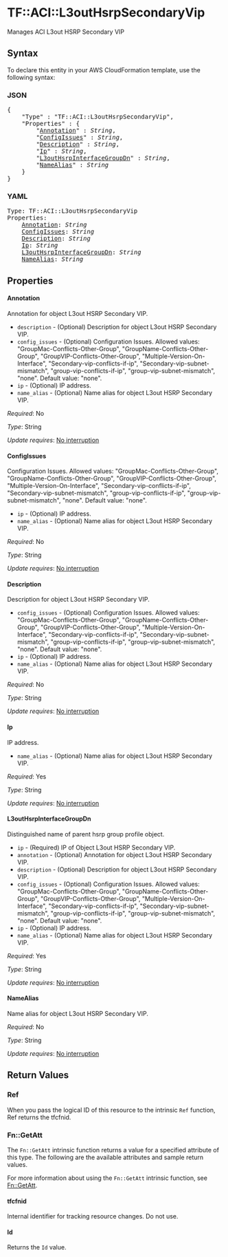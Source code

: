 # TF::ACI::L3outHsrpSecondaryVip

Manages ACI L3out HSRP Secondary VIP

## Syntax

To declare this entity in your AWS CloudFormation template, use the following syntax:

### JSON

<pre>
{
    "Type" : "TF::ACI::L3outHsrpSecondaryVip",
    "Properties" : {
        "<a href="#annotation" title="Annotation">Annotation</a>" : <i>String</i>,
        "<a href="#configissues" title="ConfigIssues">ConfigIssues</a>" : <i>String</i>,
        "<a href="#description" title="Description">Description</a>" : <i>String</i>,
        "<a href="#ip" title="Ip">Ip</a>" : <i>String</i>,
        "<a href="#l3outhsrpinterfacegroupdn" title="L3outHsrpInterfaceGroupDn">L3outHsrpInterfaceGroupDn</a>" : <i>String</i>,
        "<a href="#namealias" title="NameAlias">NameAlias</a>" : <i>String</i>
    }
}
</pre>

### YAML

<pre>
Type: TF::ACI::L3outHsrpSecondaryVip
Properties:
    <a href="#annotation" title="Annotation">Annotation</a>: <i>String</i>
    <a href="#configissues" title="ConfigIssues">ConfigIssues</a>: <i>String</i>
    <a href="#description" title="Description">Description</a>: <i>String</i>
    <a href="#ip" title="Ip">Ip</a>: <i>String</i>
    <a href="#l3outhsrpinterfacegroupdn" title="L3outHsrpInterfaceGroupDn">L3outHsrpInterfaceGroupDn</a>: <i>String</i>
    <a href="#namealias" title="NameAlias">NameAlias</a>: <i>String</i>
</pre>

## Properties

#### Annotation

Annotation for object L3out HSRP Secondary VIP.
- `description` - (Optional) Description for object L3out HSRP Secondary VIP.
- `config_issues` - (Optional) Configuration Issues.
Allowed values: "GroupMac-Conflicts-Other-Group", "GroupName-Conflicts-Other-Group", "GroupVIP-Conflicts-Other-Group", "Multiple-Version-On-Interface", "Secondary-vip-conflicts-if-ip", "Secondary-vip-subnet-mismatch", "group-vip-conflicts-if-ip", "group-vip-subnet-mismatch", "none". Default value: "none".
- `ip` - (Optional) IP address.
- `name_alias` - (Optional) Name alias for object L3out HSRP Secondary VIP.

_Required_: No

_Type_: String

_Update requires_: [No interruption](https://docs.aws.amazon.com/AWSCloudFormation/latest/UserGuide/using-cfn-updating-stacks-update-behaviors.html#update-no-interrupt)

#### ConfigIssues

Configuration Issues.
Allowed values: "GroupMac-Conflicts-Other-Group", "GroupName-Conflicts-Other-Group", "GroupVIP-Conflicts-Other-Group", "Multiple-Version-On-Interface", "Secondary-vip-conflicts-if-ip", "Secondary-vip-subnet-mismatch", "group-vip-conflicts-if-ip", "group-vip-subnet-mismatch", "none". Default value: "none".
- `ip` - (Optional) IP address.
- `name_alias` - (Optional) Name alias for object L3out HSRP Secondary VIP.

_Required_: No

_Type_: String

_Update requires_: [No interruption](https://docs.aws.amazon.com/AWSCloudFormation/latest/UserGuide/using-cfn-updating-stacks-update-behaviors.html#update-no-interrupt)

#### Description

Description for object L3out HSRP Secondary VIP.
- `config_issues` - (Optional) Configuration Issues.
Allowed values: "GroupMac-Conflicts-Other-Group", "GroupName-Conflicts-Other-Group", "GroupVIP-Conflicts-Other-Group", "Multiple-Version-On-Interface", "Secondary-vip-conflicts-if-ip", "Secondary-vip-subnet-mismatch", "group-vip-conflicts-if-ip", "group-vip-subnet-mismatch", "none". Default value: "none".
- `ip` - (Optional) IP address.
- `name_alias` - (Optional) Name alias for object L3out HSRP Secondary VIP.

_Required_: No

_Type_: String

_Update requires_: [No interruption](https://docs.aws.amazon.com/AWSCloudFormation/latest/UserGuide/using-cfn-updating-stacks-update-behaviors.html#update-no-interrupt)

#### Ip

IP address.
- `name_alias` - (Optional) Name alias for object L3out HSRP Secondary VIP.

_Required_: Yes

_Type_: String

_Update requires_: [No interruption](https://docs.aws.amazon.com/AWSCloudFormation/latest/UserGuide/using-cfn-updating-stacks-update-behaviors.html#update-no-interrupt)

#### L3outHsrpInterfaceGroupDn

Distinguished name of parent hsrp group profile object.
- `ip` - (Required) IP of Object L3out HSRP Secondary VIP.
- `annotation` - (Optional) Annotation for object L3out HSRP Secondary VIP.
- `description` - (Optional) Description for object L3out HSRP Secondary VIP.
- `config_issues` - (Optional) Configuration Issues.
Allowed values: "GroupMac-Conflicts-Other-Group", "GroupName-Conflicts-Other-Group", "GroupVIP-Conflicts-Other-Group", "Multiple-Version-On-Interface", "Secondary-vip-conflicts-if-ip", "Secondary-vip-subnet-mismatch", "group-vip-conflicts-if-ip", "group-vip-subnet-mismatch", "none". Default value: "none".
- `ip` - (Optional) IP address.
- `name_alias` - (Optional) Name alias for object L3out HSRP Secondary VIP.

_Required_: Yes

_Type_: String

_Update requires_: [No interruption](https://docs.aws.amazon.com/AWSCloudFormation/latest/UserGuide/using-cfn-updating-stacks-update-behaviors.html#update-no-interrupt)

#### NameAlias

Name alias for object L3out HSRP Secondary VIP.

_Required_: No

_Type_: String

_Update requires_: [No interruption](https://docs.aws.amazon.com/AWSCloudFormation/latest/UserGuide/using-cfn-updating-stacks-update-behaviors.html#update-no-interrupt)

## Return Values

### Ref

When you pass the logical ID of this resource to the intrinsic `Ref` function, Ref returns the tfcfnid.

### Fn::GetAtt

The `Fn::GetAtt` intrinsic function returns a value for a specified attribute of this type. The following are the available attributes and sample return values.

For more information about using the `Fn::GetAtt` intrinsic function, see [Fn::GetAtt](https://docs.aws.amazon.com/AWSCloudFormation/latest/UserGuide/intrinsic-function-reference-getatt.html).

#### tfcfnid

Internal identifier for tracking resource changes. Do not use.

#### Id

Returns the <code>Id</code> value.

